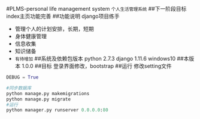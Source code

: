 
#PLMS-personal life management system
`个人生活管理系统`
##下一阶段目标
index主页功能完善
##功能说明
django项目练手
* 管理个人的计划安排，长期，短期
* 身体健康管理
* 信息收集
* 知识储备
* `有待增加`
##系统及依赖包版本
python 2.7.3 
django 1.11.6 
windows10
##本版本
1.0.0
##目标
登录界面修改，bootstrap
##运行
修改setting文件
```python
DEBUG = True
```
``` python 
#同步数据库
python manage.py makemigrations
python manage.py migrate
#运行
python manager.py runserver 0.0.0.0:80
```




